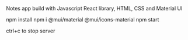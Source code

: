 Notes app build with Javascript React library, HTML, CSS and Material UI

npm install
npm i @mui/material @mui/icons-material
npm start

ctrl+c to stop server